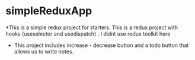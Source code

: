 # simpleReduxApp
*This is a simple redux project for starters. This is a redux project with hooks (useselector and usedispatch) . I didnt use redux toolkit here
* This project includes increase - decrease button and a todo button that allows us to write notes.
